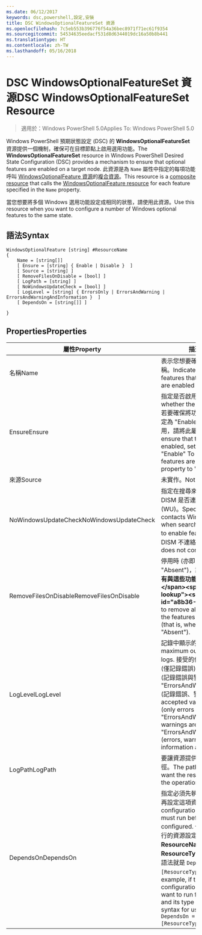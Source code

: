 ```yaml
---
ms.date: 06/12/2017
keywords: dsc,powershell,設定,安裝
title: DSC WindowsOptionalFeatureSet 資源
ms.openlocfilehash: 7c5eb553b396776f54a36bec8971f71ec61f9354
ms.sourcegitcommit: 54534635eedacf531d8d6344019dc16a50b8b441
ms.translationtype: HT
ms.contentlocale: zh-TW
ms.lasthandoff: 05/16/2018
---
```

# <a name="dsc-windowsoptionalfeatureset-resource"></a><span data-ttu-id="a8b36-103">DSC WindowsOptionalFeatureSet 資源</span><span class="sxs-lookup"><span data-stu-id="a8b36-103">DSC WindowsOptionalFeatureSet Resource</span></span>

> <span data-ttu-id="a8b36-104">適用於：Windows PowerShell 5.0</span><span class="sxs-lookup"><span data-stu-id="a8b36-104">Applies To: Windows PowerShell 5.0</span></span>

<span data-ttu-id="a8b36-105">Windows PowerShell 預期狀態設定 (DSC) 的 **WindowsOptionalFeatureSet** 資源提供一個機制，確保可在目標節點上啟用選用功能。</span><span class="sxs-lookup"><span data-stu-id="a8b36-105">The **WindowsOptionalFeatureSet** resource in Windows PowerShell Desired State Configuration (DSC) provides a mechanism to ensure that optional features are enabled on a target node.</span></span>
<span data-ttu-id="a8b36-106">此資源是為 `Name` 屬性中指定的每項功能呼叫 [WindowsOptionalFeature 資源](windowsOptionalFeatureResource.md)的[複合資源](authoringResourceComposite.md)。</span><span class="sxs-lookup"><span data-stu-id="a8b36-106">This resource is a [composite resource](authoringResourceComposite.md) that calls the [WindowsOptionalFeature resource](windowsOptionalFeatureResource.md) for each feature specified in the `Name` property.</span></span>

<span data-ttu-id="a8b36-107">當您想要將多個 Windows 選用功能設定成相同的狀態，請使用此資源。</span><span class="sxs-lookup"><span data-stu-id="a8b36-107">Use this resource when you want to configure a number of Windows optional features to the same state.</span></span>

## <a name="syntax"></a><span data-ttu-id="a8b36-108">語法</span><span class="sxs-lookup"><span data-stu-id="a8b36-108">Syntax</span></span>

```
WindowsOptionalFeature [string] #ResourceName
{
    Name = [string[]]
    [ Ensure = [string] { Enable | Disable }  ]
    [ Source = [string] ]
    [ RemoveFilesOnDisable = [bool] ]
    [ LogPath = [string] ]
    [ NoWindowsUpdateCheck = [bool] ]
    [ LogLevel = [string] { ErrorsOnly | ErrorsAndWarning | ErrorsAndWarningAndInformation }  ]
    [ DependsOn = [string[]] ]

}
```

## <a name="properties"></a><span data-ttu-id="a8b36-109">Properties</span><span class="sxs-lookup"><span data-stu-id="a8b36-109">Properties</span></span>

|  <span data-ttu-id="a8b36-110">屬性</span><span class="sxs-lookup"><span data-stu-id="a8b36-110">Property</span></span>  |  <span data-ttu-id="a8b36-111">描述</span><span class="sxs-lookup"><span data-stu-id="a8b36-111">Description</span></span>   |
|---|---|
| <span data-ttu-id="a8b36-112">名稱</span><span class="sxs-lookup"><span data-stu-id="a8b36-112">Name</span></span>| <span data-ttu-id="a8b36-113">表示您想要確保啟用或停用的功能名稱。</span><span class="sxs-lookup"><span data-stu-id="a8b36-113">Indicates the name of the features that you want to ensure are enabled or disabled.</span></span>|
| <span data-ttu-id="a8b36-114">Ensure</span><span class="sxs-lookup"><span data-stu-id="a8b36-114">Ensure</span></span>| <span data-ttu-id="a8b36-115">指定是否啟用功能。</span><span class="sxs-lookup"><span data-stu-id="a8b36-115">Specifies whether the features are enabled.</span></span> <span data-ttu-id="a8b36-116">若要確保將功能啟用，請將此屬性設定為 "Enable"。若要確保將功能停用，請將此屬性設定為 "Disable"。</span><span class="sxs-lookup"><span data-stu-id="a8b36-116">To ensure that the features are enabled, set this property to "Enable" To ensure that the features are disabled, set the property to "Disable".</span></span>|
| <span data-ttu-id="a8b36-117">來源</span><span class="sxs-lookup"><span data-stu-id="a8b36-117">Source</span></span>| <span data-ttu-id="a8b36-118">未實作。</span><span class="sxs-lookup"><span data-stu-id="a8b36-118">Not implemented.</span></span>|
| <span data-ttu-id="a8b36-119">NoWindowsUpdateCheck</span><span class="sxs-lookup"><span data-stu-id="a8b36-119">NoWindowsUpdateCheck</span></span>| <span data-ttu-id="a8b36-120">指定在搜尋來源檔案以啟用功能時，DISM 是否連絡 Windows Update (WU)。</span><span class="sxs-lookup"><span data-stu-id="a8b36-120">Specifies whether DISM contacts Windows Update (WU) when searching for the source files to enable features.</span></span> <span data-ttu-id="a8b36-121">如果是 $true，則 DISM 不連絡 WU。</span><span class="sxs-lookup"><span data-stu-id="a8b36-121">If $true, DISM does not contact WU.</span></span>|
| <span data-ttu-id="a8b36-122">RemoveFilesOnDisable</span><span class="sxs-lookup"><span data-stu-id="a8b36-122">RemoveFilesOnDisable</span></span>| <span data-ttu-id="a8b36-123">停用時 (亦即 **Ensure** 設為 "Absent")，設為 **$true** 會移除所有與這些功能相關聯的檔案。</span><span class="sxs-lookup"><span data-stu-id="a8b36-123">Set to **$true** to remove all files associated with the features when they are disabled (that is, when **Ensure** is set to "Absent").</span></span>|
| <span data-ttu-id="a8b36-124">LogLevel</span><span class="sxs-lookup"><span data-stu-id="a8b36-124">LogLevel</span></span>| <span data-ttu-id="a8b36-125">記錄中顯示的最大輸出等級。</span><span class="sxs-lookup"><span data-stu-id="a8b36-125">The maximum output level shown in the logs.</span></span> <span data-ttu-id="a8b36-126">接受的值包括："ErrorsOnly" (僅記錄錯誤)、"ErrorsAndWarning" (記錄錯誤與警告)，以及 "ErrorsAndWarningAndInformation" (記錄錯誤、警告和偵錯資訊)。</span><span class="sxs-lookup"><span data-stu-id="a8b36-126">The accepted values are: "ErrorsOnly" (only errors are logged), "ErrorsAndWarning" (errors and warnings are logged), and "ErrorsAndWarningAndInformation" (errors, warnings, and debug information are logged).</span></span>|
| <span data-ttu-id="a8b36-127">LogPath</span><span class="sxs-lookup"><span data-stu-id="a8b36-127">LogPath</span></span>| <span data-ttu-id="a8b36-128">要讓資源提供者記錄作業的記錄檔路徑。</span><span class="sxs-lookup"><span data-stu-id="a8b36-128">The path to a log file where you want the resource provider to log the operation.</span></span>|
| <span data-ttu-id="a8b36-129">DependsOn</span><span class="sxs-lookup"><span data-stu-id="a8b36-129">DependsOn</span></span>| <span data-ttu-id="a8b36-130">指定必須先執行另一項資源的設定，再設定這項資源。</span><span class="sxs-lookup"><span data-stu-id="a8b36-130">Specifies that the configuration of another resource must run before this resource is configured.</span></span> <span data-ttu-id="a8b36-131">例如，如果第一個想要執行的資源設定指令碼區塊的識別碼是 __ResourceName__，而它的類型是 __ResourceType__，則使用這個屬性的語法就是 `DependsOn = "[ResourceType]ResourceName"`。</span><span class="sxs-lookup"><span data-stu-id="a8b36-131">For example, if the ID of the resource configuration script block that you want to run first is __ResourceName__ and its type is __ResourceType__, the syntax for using this property is `DependsOn = "[ResourceType]ResourceName"`.</span></span>|